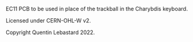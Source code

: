 EC11 PCB to be used in place of the trackball in the Charybdis keyboard.

Licensed under CERN-OHL-W v2.

Copyright Quentin Lebastard 2022.
